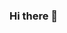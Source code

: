 ### Hi there 👋

<!--
**snowflake2432/snowflake2432** is a ✨ _special_ ✨ repository because its `README.md` (this file) appears on your GitHub profile.
https://user-images.githubusercontent.com/90142173/154796318-e529fdc7-2132-4ce7-8417-06b71cf02506.svg
Here are some ideas to get you started:

- 🔭 I’m currently working on ...
- 🌱 I’m currently learning ...
- 👯 I’m looking to collaborate on ...
- 🤔 I’m looking for help with ...
- 💬 Ask me about ...
- 📫 How to reach me: ...
- 😄 Pronouns: ...
- ⚡ Fun fact: ...
-->
